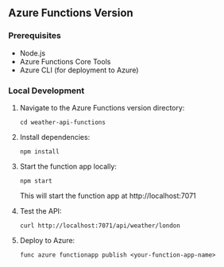 ## Azure Functions Version

### Prerequisites
- Node.js
- Azure Functions Core Tools
- Azure CLI (for deployment to Azure)

### Local Development

1. Navigate to the Azure Functions version directory:
   ```
   cd weather-api-functions
   ```

2. Install dependencies:
   ```
   npm install
   ```

3. Start the function app locally:
   ```
   npm start
   ```
   This will start the function app at http://localhost:7071

4. Test the API:
   ```
   curl http://localhost:7071/api/weather/london
   ```

5. Deploy to Azure:
   ```
   func azure functionapp publish <your-function-app-name>
   ```